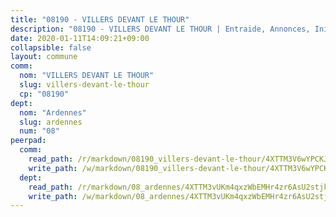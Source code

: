 ```yaml
---
title: "08190 - VILLERS DEVANT LE THOUR"
description: "08190 - VILLERS DEVANT LE THOUR | Entraide, Annonces, Initiatives"
date: 2020-01-11T14:09:21+09:00
collapsible: false
layout: commune
comm:
  nom: "VILLERS DEVANT LE THOUR"
  slug: villers-devant-le-thour
  cp: "08190"
dept:
  nom: "Ardennes"
  slug: ardennes
  num: "08"
peerpad:
  comm:
    read_path: /r/markdown/08190_villers-devant-le-thour/4XTTM3V6wYPCKJF5WWaqbszJHJwqwnaqfygjzaf9vsaWczA64
    write_path: /w/markdown/08190_villers-devant-le-thour/4XTTM3V6wYPCKJF5WWaqbszJHJwqwnaqfygjzaf9vsaWczA64-K3TgU95cNLqZMEFDQ8kKujMcZr813S8FhHJMdh5kmjmdfv9Wtxq6ePqC2eueg5XWjjwQhWWSJQGsmyZsVaFib4MNndZfGCsBJCP2mtVZjBy6etXpfmRZtsenwcziReWoD3nhCEUQ
  dept:
    read_path: /r/markdown/08_ardennes/4XTTM3vUKm4qxzWbEMHr4zr6AsU2stjkKdsaY9uMbmhXjv9QM
    write_path: /w/markdown/08_ardennes/4XTTM3vUKm4qxzWbEMHr4zr6AsU2stjkKdsaY9uMbmhXjv9QM-K3TgUMB9u4JvtZdFBPfBexH6pGeKJREiRZLakfAxGDqg6fgd1ib6XHxM9tkwaYxqJV2qNTbboL5jGpTS7re5rUf5cB5fLzdnicM4aJkF5ZXmkvCRXEh5XT7432iWRZFby5MMVbKP
---
```


